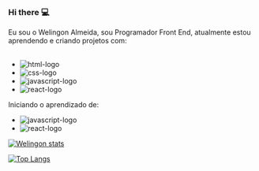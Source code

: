 ### Hi there :computer:

Eu sou o Welingon Almeida, sou Programador Front End, atualmente estou aprendendo e criando projetos com:
<br>
<br>

- <img src="https://img.shields.io/badge/HTML5-E34F26?style=for-the-badge&logo=html5&logoColor=white" alt="html-logo" />
- <img src="https://img.shields.io/badge/CSS3-1572B6?style=for-the-badge&logo=css3&logoColor=white" alt="css-logo" />
- <img src="https://img.shields.io/badge/JavaScript-323330?style=for-the-badge&logo=javascript&logoColor=F7DF1E" alt="javascript-logo" />
- <img src="https://img.shields.io/badge/React-20232A?style=for-the-badge&logo=react&logoColor=61DAFB" alt="react-logo" />

Iniciando o aprendizado de:

- <img src="https://img.shields.io/badge/JavaScript-323330?style=for-the-badge&logo=javascript&logoColor=F7DF1E" alt="javascript-logo" />
- <img src="https://img.shields.io/badge/React-20232A?style=for-the-badge&logo=react&logoColor=61DAFB" alt="react-logo" />


[![Welingon stats](https://github-readme-stats.vercel.app/api?username=welingtonalmeida98)](https://github.com/anuraghazra/github-readme-stats)


[![Top Langs](https://github-readme-stats.vercel.app/api/top-langs/?username=welingtonalmeida98)](https://github.com/anuraghazra/github-readme-stats)
